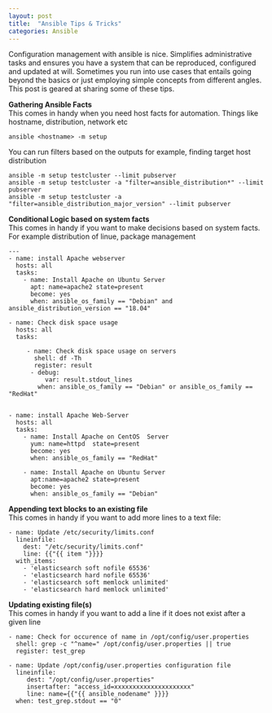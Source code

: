 ```yaml
---
layout: post
title:  "Ansible Tips & Tricks"
categories: Ansible
---
```

Configuration management with ansible is nice. Simplifies administrative tasks and ensures you have a system that can be reproduced, 
configured and updated at will. Sometimes you run into use cases that entails going beyond the basics or just employing simple concepts
from different angles. This post is geared at sharing some of these tips. 


**Gathering Ansible Facts**<br>
This comes in handy when you need host facts for automation. Things like hostname, distribution, network etc
```
ansible <hostname> -m setup
```
You can run filters based on the outputs for example, finding target host distribution
```
ansible -m setup testcluster --limit pubserver
ansible -m setup testcluster -a "filter=ansible_distribution*" --limit pubserver
ansible -m setup testcluster -a "filter=ansible_distribution_major_version" --limit pubserver
```


**Conditional Logic based on system facts**<br>
This comes in handy if you want to make decisions based on system facts. For example distribution of linue, package management
```
---
- name: install Apache webserver
  hosts: all
  tasks:
    - name: Install Apache on Ubuntu Server
      apt: name=apache2 state=present
      become: yes
      when: ansible_os_family == "Debian" and ansible_distribution_version == "18.04"

- name: Check disk space usage
  hosts: all
  tasks:
    
     - name: Check disk space usage on servers
       shell: df -Th
       register: result
      - debug:
          var: result.stdout_lines
        when: ansible_os_family == "Debian" or ansible_os_family == "RedHat"


- name: install Apache Web-Server
  hosts: all
  tasks:
    - name: Install Apache on CentOS  Server
      yum: name=httpd  state=present
      become: yes
      when: ansible_os_family == "RedHat"

    - name: Install Apache on Ubuntu Server
      apt:name=apache2 state=present
      become: yes
      when: ansible_os_family == "Debian"

```




**Appending text blocks to an existing file**<br>
This comes in handy if you want to add more lines to a text file:
```
- name: Update /etc/security/limits.conf 
  lineinfile: 
    dest: "/etc/security/limits.conf"
    line: {{"{{ item "}}}}
  with_items:
    - 'elasticsearch soft nofile 65536'
    - 'elasticsearch hard nofile 65536'
    - 'elasticsearch soft memlock unlimited' 
    - 'elasticsearch hard memlock unlimited'
```

**Updating existing file(s)**<br>
This comes in handy if you want to add a line if it does not exist after a given line
```
- name: Check for occurence of name in /opt/config/user.properties
  shell: grep -c "^name=" /opt/config/user.properties || true
  register: test_grep

- name: Update /opt/config/user.properties configuration file
  lineinfile:
     dest: "/opt/config/user.properties"
     insertafter: "access_id=xxxxxxxxxxxxxxxxxxxxx"
     line: name={{"{{ ansible_nodename" }}}}
  when: test_grep.stdout == "0"
```





